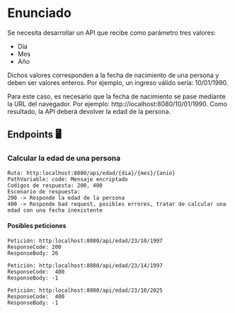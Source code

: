 # Enunciado
Se necesita desarrollar un API que recibe como parámetro tres valores:

 - Día 
 - Mes 
 - Año

Dichos valores corresponden a la fecha de nacimiento de una persona y deben ser valores enteros. Por ejemplo, un ingreso válido sería: 10/01/1990.

Para este caso, es necesario que la fecha de nacimiento se pase mediante la URL del navegador. Por ejemplo: http://localhost:8080/10/01/1990. Como resultado, la API deberá devolver la edad de la persona.

## Endpoints 🖥️

### Calcular la edad de una persona

    Ruta: http:localhost:8080/api/edad/{dia}/{mes}/{anio} 
    PathVariable: code: Mensaje encriptado
    Codigos de respuesta: 200, 400
    Escenario de respuesta: 
    200 -> Responde la edad de la persona
    400 -> Responde bad request, posibles errores, tratar de calcular una edad con una fecha inexistente

#### Posibles peticiones
    Petición: http:localhost:8080/api/edad/23/10/1997 
    ResponseCode: 200 
    ResponseBody: 26

    Petición: http:localhost:8080/api/edad/23/14/1997
    ResponseCode:  400
    ResponseBody: -1

    Petición: http:localhost:8080/api/edad/23/10/2025
    ResponseCode:  400
    ResponseBody: -1
